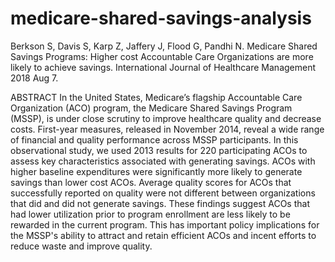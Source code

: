 # medicare-shared-savings-analysis
Berkson S, Davis S, Karp Z, Jaffery J, Flood G, Pandhi N. Medicare Shared Savings Programs: Higher cost Accountable Care Organizations are more likely to achieve savings. International Journal of Healthcare Management 2018 Aug 7.

ABSTRACT
In the United States, Medicare’s flagship Accountable Care Organization (ACO) program, the Medicare Shared Savings Program (MSSP), is under close scrutiny to improve healthcare quality and decrease costs. First-year measures, released in November 2014, reveal a wide range of financial and quality performance across MSSP participants. In this observational study, we used 2013 results for 220 participating ACOs to assess key characteristics associated with generating savings. ACOs with higher baseline expenditures were significantly more likely to generate savings than lower cost ACOs. Average quality scores for ACOs that successfully reported on quality were not different between organizations that did and did not generate savings. These findings suggest ACOs that had lower utilization prior to program enrollment are less likely to be rewarded in the current program. This has important policy implications for the MSSP's ability to attract and retain efficient ACOs and incent efforts to reduce waste and improve quality.
